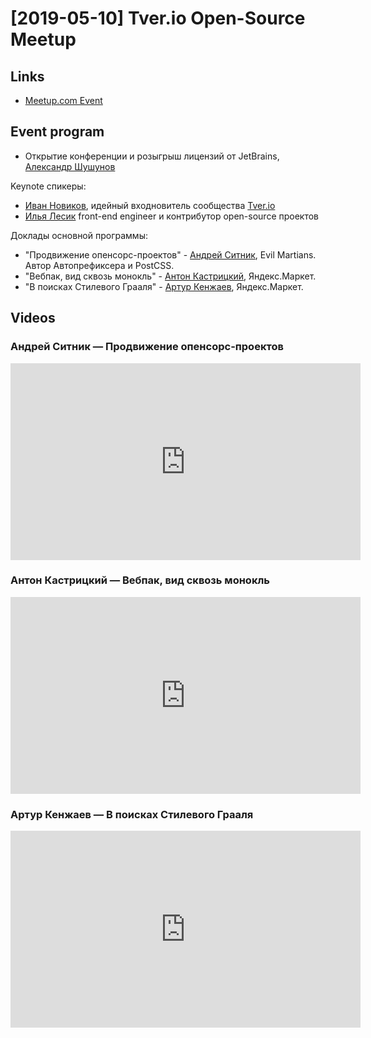 # [2019-05-10] Tver.io Open-Source Meetup

## Links

* [Meetup.com Event](https://www.meetup.com/tverio/events/262264900/)

## Event program

* Открытие конференции и розыгрыш лицензий от JetBrains,
  [Александр Шушунов](https://github.com/AlexanderShushunov)

Keynote спикеры:

* [Иван Новиков](https://github.com/jonny-novikov),
  идейный входновитель сообщества [Tver.io](http://tver.io)
* [Илья Лесик](https://github.com/ilyalesik) front-end engineer и
  контрибутор open-source проектов

Доклады основной программы:

* "Продвижение опенсорс-проектов" -
  [Андрей Ситник](https://github.com/ai), Evil Martians.
  Автор Автопрефиксера и PostCSS.
* "Вебпак, вид сквозь монокль" -
  [Антон Кастрицкий](https://github.com/antonk52), Яндекс.Маркет.
* "В поисках Стилевого Грааля" -
  [Артур Кенжаев](https://github.com/lttb), Яндекс.Маркет.

## Videos

### Андрей Ситник — Продвижение опенсорс-проектов

<!-- markdownlint-disable -->
<iframe width="560" height="315" src="https://www.youtube.com/embed/DU0LiH61PnQ" frameborder="0" allow="accelerometer; autoplay; encrypted-media; gyroscope; picture-in-picture" allowfullscreen></iframe>
<!-- markdownlint-enable -->

### Антон Кастрицкий — Вебпак, вид сквозь монокль

<!-- markdownlint-disable -->
<iframe width="560" height="315" src="https://www.youtube.com/embed/qcj2bX4sB9E" frameborder="0" allow="accelerometer; autoplay; encrypted-media; gyroscope; picture-in-picture" allowfullscreen></iframe>
<!-- markdownlint-enable -->

### Артур Кенжаев — В поисках Стилевого Грааля

<!-- markdownlint-disable -->
<iframe width="560" height="315" src="https://www.youtube.com/embed/b7vBKp8D0vs" frameborder="0" allow="accelerometer; autoplay; encrypted-media; gyroscope; picture-in-picture" allowfullscreen></iframe>
<!-- markdownlint-enable -->
